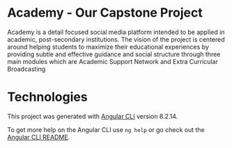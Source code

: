 # Academy - Our Capstone Project

Academy is a detail focused social media platform intended to be applied in academic, post-secondary institutions. The vision of the project is centered around helping students to maximize their educational experiences by providing subtle and effective guidance and social structure through three main modules which are Academic Support Network and Extra Curricular Broadcasting

# Technologies 

This project was generated with [Angular CLI](https://github.com/angular/angular-cli) version 8.2.14.


To get more help on the Angular CLI use `ng help` or go check out the [Angular CLI README](https://github.com/angular/angular-cli/blob/master/README.md).
